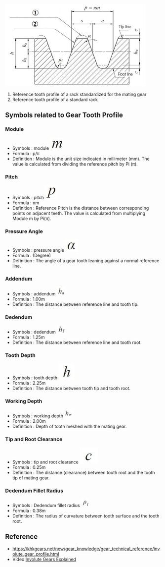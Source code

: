 
![Standard basic rack tooth profile](Standard-basic-rack-tooth-profile.jpg)
1. Reference tooth profile of a rack standardized for the mating gear
2. Reference tooth profile of a standard rack

## Symbols related to Gear Tooth Profile 

### Module
- Symbols : module ![m](module.jpg)
- Formula : p/π
- Definition : Module is the unit size indicated in millimeter (mm). The value is calculated from dividing the reference pitch by Pi (π).

### Pitch
- Symbols : pitch ![p](pitch.jpg)
- Formula : πm
- Definition : Reference Pitch is the distance between corresponding points on adjacent teeth. The value is calculated from multiplying Module m by Pi(π).

### Pressure Angle 
- Symbols : pressure angle ![alpha](pressure-angle-4.jpg)
- Formula : (Degree)
- Definition : The angle of a gear tooth leaning against a normal reference line.

### Addendum
- Symbols : addendum ![ha](addendum.jpg)
- Formula : 1.00m
- Definition : The distance between reference line and tooth tip.

### Dedendum
- Symbols : dedendum ![hf](dedendum.jpg)
- Formula : 1.25m
- Definition : The distance between reference line and tooth root.

### Tooth Depth
- Symbols : tooth depth ![h](tooth-depth.jpg)
- Formula : 2.25m
- Definition : The distance between tooth tip and tooth root.

### Working Depth
- Symbols : working depth ![hw](working-depth.jpg)
- Formula : 2.00m
- Definition : Depth of tooth meshed with the mating gear.

### Tip and Root Clearance 
- Symbols : tip and root clearance ![c](tip-and-root-clearance.jpg)
- Formula : 0.25m
- Definition : The distance (clearance) between tooth root and the tooth tip of mating gear.

### Dedendum Fillet Radius 
- Symbols : Dedendum fillet radius ![pf](Dedendum-fillet-radius.jpg)
- Formula : 0.38m
- Definition : The radius of curvature between tooth surface and the tooth root.

## Reference
- https://khkgears.net/new/gear_knowledge/gear_technical_reference/involute_gear_profile.html
- Vídeo [Involute Gears Explained](https://www.youtube.com/watch?v=nrsCoQN6V4M)
